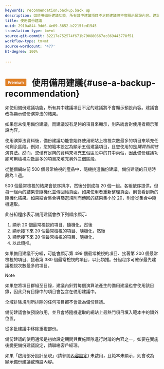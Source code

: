 ```yaml
---
keywords: recommendation;backup;back up
description: 如使用備份建議功能，所有其中建議項目不足的建議將不會顯示預設內容。建議會改為顯示備份演算法的結果。
title: 使用備份建議
uuid: 2910a844-9dd6-4e69-8652-b2215fed1545
translation-type: tm+mt
source-git-commit: 32217a752574f671b790880667ac869443778f51
workflow-type: tm+mt
source-wordcount: '477'
ht-degree: 100%

---
```



# ![PREMIUM](/help/assets/premium.png) 使用備用建議{#use-a-backup-recommendation}

如使用備份建議功能，所有其中建議項目不足的建議將不會顯示預設內容。建議會改為顯示備份演算法的結果。

如果您未使用備份建議，而建議沒有足夠的項目來顯示，則系統會對使用者顯示預設內容。

使用演算法資料後，備份建議功能會始終使用網站上檢視次數最多的項目來填充任何剩余區段。例如，您的範本設定為顯示五個建議項目，且您使用的是&#x200B;*購買相關性*&#x200B;演算法。然而，您僅有足夠的資料來填充五個區段中的其中兩個，因此備份建議功能可用檢視次數最多的項目來填充另外三個區段。

從整個網站前 500 個最常檢視的產品中，隨機挑選備份建議。備份建議的日期時段為 1 週。

500 個最常檢視的結果會依序排序，然後分割成每 20 個一組。各組依序提供，但每一組內的結果會隨機化並傳回給頁面。如果使用者重新整理頁面，則會看到新的隨機化結果。如果結合集合與篩選規則而傳回的結果集小於 20，則會從集合中隨機選取。

此分組程序表示備用建議會依下列順序顯示:

1. 顯示 20 個最常檢視的項目、隨機化，然後
1. 顯示接下來 20 個最常檢視的項目、隨機化，然後
1. 顯示接下來 20 個最常檢視的項目、隨機化，
1. 以此類推。

如果備用建議不分組，可能會顯示第 499 個最常檢視的項目、接著第 200 個最常檢視的項目、接著第 380 個最常檢視的項目，以此類推。分組程序可確保最先建議檢視次數最多的項目。

>[!NOTE]
>
>如果您將項目群組至目錄，建議內針對每個演算法產生的備用建議也會使用該目錄，因此只有目錄中的項目會包含在備用建議中。

全域排除規則所排除的任何項目都不會做為備份建議。

備份建議會依預設啟用，並且會將隨機選取的網站上最熱門項目填入範本中的額外位置。

從多批建議中移除重複部份。

備份建議的使用通常是初始設定期間與實施團隊進行討論的內容之一。如要在實施後變更備份建議設定，請聯絡客戶經理。

如果「啟用部分設計呈現」(請參閱[內容設定](../../c-recommendations/c-algorithms/create-new-algorithm.md#concept_BC16005C7A1E4F1A87E33D16221F4A96)) 未啟用，且範本未顯示，則會改為顯示備份建議或預設內容。
